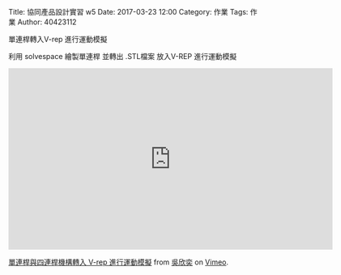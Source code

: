 Title: 協同產品設計實習 w5
Date: 2017-03-23 12:00
Category: 作業
Tags: 作業
Author: 40423112

單連桿轉入V-rep 進行運動模擬

<!-- PELICAN_END_SUMMARY -->

利用 solvespace 繪製單連桿 並轉出 .STL檔案 放入V-REP 進行運動模擬

<iframe src="https://player.vimeo.com/video/211897351" width="640" height="359" frameborder="0" webkitallowfullscreen mozallowfullscreen allowfullscreen></iframe>
<p><a href="https://vimeo.com/211897351">單連桿與四連桿機構轉入  V-rep 進行運動模擬</a> from <a href="https://vimeo.com/user44207235">吳欣奕</a> on <a href="https://vimeo.com">Vimeo</a>.</p>



